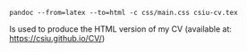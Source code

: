 ```
pandoc --from=latex --to=html -c css/main.css csiu-cv.tex
```

Is used to produce the HTML version of my CV (available at: https://csiu.github.io/CV/)
